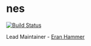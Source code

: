 # nes

[![Build Status](https://secure.travis-ci.org/hapijs/nes.png)](http://travis-ci.org/hapijs/nes)

Lead Maintainer - [Eran Hammer](https://github.com/hueniverse)

